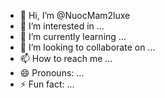 - 👋 Hi, I’m @NuocMam2luxe
- 👀 I’m interested in ...
- 🌱 I’m currently learning ...
- 💞️ I’m looking to collaborate on ...
- 📫 How to reach me ...
- 😄 Pronouns: ...
- ⚡ Fun fact: ...

<!---
NuocMam2luxe/NuocMam2luxe is a ✨ special ✨ repository because its `README.md` (this file) appears on your GitHub profile.
You can click the Preview link to take a look at your changes.
--->
